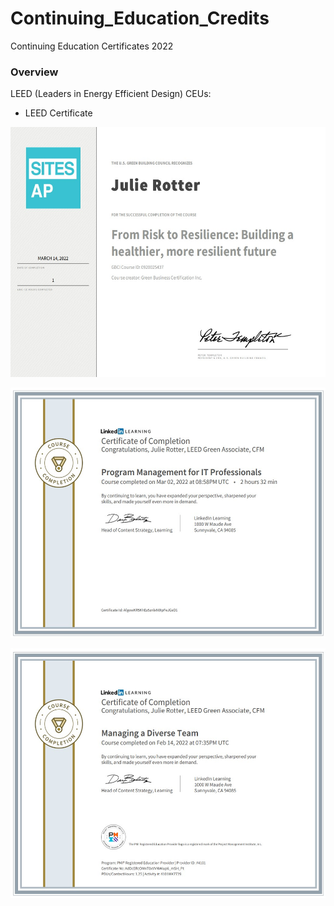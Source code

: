# Continuing_Education_Credits
Continuing Education Certificates 2022 


### Overview
LEED (Leaders in Energy Efficient Design) CEUs:
  -  LEED Certificate 
 
<p align="center">
  <img width="600" height=400" src="https://github.com/mjrotter4445/Continuing_Education_Credits/blob/main/LEED_Risk_to_Resilience.jpg">
</p>                                                                                                                                              
 <p align="center">
  <img width="600" height=400" src="https://github.com/mjrotter4445/Continuing_Education_Credits/blob/main/IT_LI_Pgm_Mgmt_for%20IT.jpg">
</p>                                                                                                                                                                
 <p align="center">
  <img width="600" height=400" src="https://github.com/mjrotter4445/Continuing_Education_Credits/blob/main/Managing_Diverse_Teams.jpg">
</p>    
<! --- <p align="center">
<! --- <img width="600" height=400" src="https://github.com/mjrotter4445/Continuing_Education_Credits/blob/main/IT_LI_Pgm_Mgmt_for%20IT.jpg">
<! --- </p>                                                                                                                                                       
<! ---  <p align="center">
<! --- <img width="600" height=400" src="https://github.com/mjrotter4445/Continuing_Education_Credits/blob/main/IT_LI_Pgm_Mgmt_for%20IT.jpg">
<! --- </p>    

